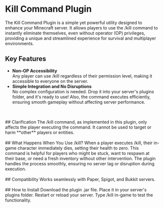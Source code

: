 # Kill Command Plugin
The Kill Command Plugin is a simple yet powerful utility designed to enhance your Minecraft server. It allows players to use the /kill command to instantly eliminate themselves, even without operator (OP) privileges, providing a unique and streamlined experience for survival and multiplayer environments.
</br>
## Key Features
- **Non-OP Accessibility**</br>
Any player can use /kill regardless of their permission level, making it accessible to everyone on the server.
- **Simple Integration and No Disruptions**</br>
No complex configuration is needed. Drop it into your server's plugins folder, and it's ready to use!
Also, the command executes efficiently, ensuring smooth gameplay without affecting server performance.
</br>
</br>
## Clarification
The /kill command, as implemented in this plugin, only affects the player executing the command. It cannot be used to target or harm **other** players or entities.
</br>
</br>
## What Happens When You Use /kill?
When a player executes /kill, their in-game character immediately dies, setting their health to zero.
This command is helpful for players who might be stuck, want to respawn at their base, or need a fresh inventory without other intervention.
The plugin handles the process smoothly, ensuring no server lag or disruption during execution.
</br>
</br>
## Compatibility
Works seamlessly with Paper, Spigot, and Bukkit servers.
</br>
</br>
## How to Install
Download the plugin .jar file.
Place it in your server's plugins folder.
Restart or reload your server.
Type /kill in-game to test the functionality.
